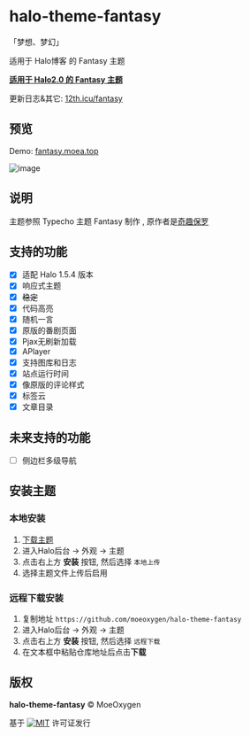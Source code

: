 # halo-theme-fantasy
「梦想、梦幻」

适用于 Halo博客 的 Fantasy 主题

**[适用于 Halo2.0 的 Fantasy 主题](https://github.com/MoeOxygen/halo-theme-fantasy/tree/master)**

更新日志&其它: [12th.icu/fantasy](https://12th.icu/fantasy)

## 预览

Demo: [fantasy.moea.top](https://fantasy.moea.top)

![image](https://fantasy.moea.top/themes/Fantasy/screenshot.png)


## 说明

主题参照 Typecho 主题 Fantasy 制作 , 原作者是[奇趣保罗](https://paugram.com/)

## 支持的功能

- [x] 适配 Halo 1.5.4 版本
- [x] 响应式主题
- [x] ~~稳定~~
- [x] 代码高亮
- [x] 随机一言
- [x] 原版的番剧页面
- [x] Pjax无刷新加载
- [x] APlayer
- [x] 支持图库和日志
- [x] 站点运行时间
- [x] 像原版的评论样式
- [x] 标签云
- [x] 文章目录

## 未来支持的功能
- [ ] 侧边栏多级导航


## 安装主题

### 本地安装
1. [下载主题](https://github.com/moeoxygen/halo-theme-fantasy/releases)
2. 进入Halo后台 -> 外观 -> 主题
3. 点击右上方 **安装** 按钮, 然后选择 `本地上传`
4. 选择主题文件上传后启用

### 远程下载安装
1. 复制地址 `https://github.com/moeoxygen/halo-theme-fantasy`
2. 进入Halo后台 -> 外观 -> 主题
3. 点击右上方 **安装** 按钮, 然后选择 `远程下载`
4. 在文本框中粘贴仓库地址后点击**下载**

## 版权

**halo-theme-fantasy** &copy; MoeOxygen 

基于 [![MIT](https://img.shields.io/badge/license-MIT-orange.svg)](https://github.com/MoeOxygen/halo-theme-fantasy/blob/main/LICENSE) 许可证发行
